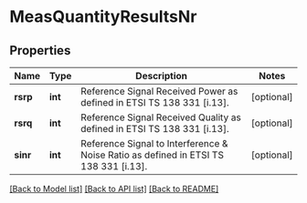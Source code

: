 # MeasQuantityResultsNr

## Properties
Name | Type | Description | Notes
------------ | ------------- | ------------- | -------------
**rsrp** | **int** | Reference Signal Received Power as defined in ETSI TS 138 331 [i.13]. | [optional] 
**rsrq** | **int** | Reference Signal Received Quality as defined in ETSI TS 138 331 [i.13]. | [optional] 
**sinr** | **int** | Reference Signal to Interference &amp; Noise Ratio as defined in ETSI TS 138 331 [i.13]. | [optional] 

[[Back to Model list]](../README.md#documentation-for-models) [[Back to API list]](../README.md#documentation-for-api-endpoints) [[Back to README]](../README.md)

